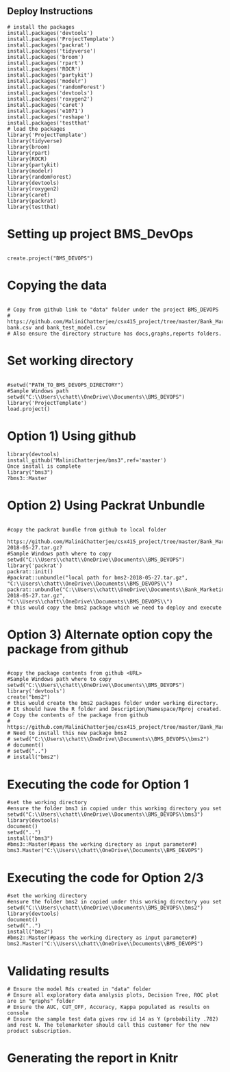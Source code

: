 ## Deploy Instructions
```{r load_packages, warning=FALSE, message=FALSE, echo=FALSE}
# install the packages
install.packages('devtools')
install.packages('ProjectTemplate')
install.packages('packrat')
install.packages('tidyverse')
install.packages('broom')
install.packages('rpart')
install.packages('ROCR')
install.packages('partykit')
install.packages('modelr')
install.packages('randomForest')
install.packages('devtools')
install.packages('roxygen2')
install.packages('caret')
install.packages('e1071')
install.packages('reshape')
install.packages('testthat'
# load the packages
library('ProjectTemplate')
library(tidyverse)
library(broom)
library(rpart)
library(ROCR)
library(partykit)
library(modelr)
library(randomForest)
library(devtools)
library(roxygen2)
library(caret)
library(packrat)
library(testthat)
```

# Setting up project BMS_DevOps
```{BMS_DEVOPS, warning=FALSE, message=FALSE, echo=FALSE}

create.project("BMS_DEVOPS")

```

# Copying the data 
```{Copy Data, warning=FALSE, message=FALSE, echo=FALSE}

# Copy from github link to "data" folder under the project BMS_DEVOPS
# https://github.com/MaliniChatterjee/csx415_project/tree/master/Bank_Marketing/data
bank.csv and bank_test_model.csv
# Also ensure the directory structure has docs,graphs,reports folders.
```
# Set working directory
```{setwd, warning=FALSE, message=FALSE, echo=FALSE}

#setwd("PATH_TO_BMS_DEVOPS_DIRECTORY")
#Sample Windows path 
setwd("C:\\Users\\chatt\\OneDrive\\Documents\\BMS_DEVOPS")
library('ProjectTemplate')
load.project()
```
# Option 1) Using github 
```{github, warning=FALSE, message=FALSE, echo=FALSE}
library(devtools)
install_github("MaliniChatterjee/bms3",ref='master')
Once install is complete
library("bms3")
?bms3::Master
```

# Option 2) Using Packrat Unbundle
```{unbundle, warning=FALSE, message=FALSE, echo=FALSE}

#copy the packrat bundle from github to local folder 
 https://github.com/MaliniChatterjee/csx415_project/tree/master/Bank_Marketing/bms2/packrat/bundles/bms2-2018-05-27.tar.gz?
#Sample Windows path where to copy 
setwd("C:\\Users\\chatt\\OneDrive\\Documents\\BMS_DEVOPS")
library('packrat')
packrat::init()
#packrat::unbundle("local path for bms2-2018-05-27.tar.gz", "C:\\Users\\chatt\\OneDrive\\Documents\\BMS_DEVOPS\\")
packrat::unbundle("C:\\Users\\chatt\\OneDrive\\Documents\\Bank_Marketing\\bms2\\packrat\\bundles\\bms2-2018-05-27.tar.gz", "C:\\Users\\chatt\\OneDrive\\Documents\\BMS_DEVOPS\\")
# this would copy the bms2 package which we need to deploy and execute
```

# Option 3) Alternate option copy the package from github
```{package_creation, warning=FALSE, message=FALSE, echo=FALSE}

#copy the package contents from github <URL>
#Sample Windows path where to copy 
setwd("C:\\Users\\chatt\\OneDrive\\Documents\\BMS_DEVOPS")
library('devtools')
create("bms2")
# this would create the bms2 packages folder under working directory.
# It should have the R folder and Description/Namespace/Rproj created.
# Copy the contents of the package from github 
# https://github.com/MaliniChatterjee/csx415_project/tree/master/Bank_Marketing/bms2
# Need to install this new package bms2 
# setwd("C:\\Users\\chatt\\OneDrive\\Documents\\BMS_DEVOPS\\bms2")
# document()
# setwd("..")
# install("bms2")
```
# Executing the code for Option 1
```{run1, warning=FALSE, message=FALSE, echo=FALSE}
#set the working directory
#ensure the folder bms3 in copied under this working directory you set
setwd("C:\\Users\\chatt\\OneDrive\\Documents\\BMS_DEVOPS\\bms3")
library(devtools)
document()
setwd("..")
install("bms3")
#bms3::Master(#pass the working directory as input parameter#)
bms3.Master("C:\\Users\\chatt\\OneDrive\\Documents\\BMS_DEVOPS")
```

# Executing the code for Option 2/3
```{run, warning=FALSE, message=FALSE, echo=FALSE}
#set the working directory
#ensure the folder bms2 in copied under this working directory you set
setwd("C:\\Users\\chatt\\OneDrive\\Documents\\BMS_DEVOPS\\bms2")
library(devtools)
document()
setwd("..")
install("bms2")
#bms2::Master(#pass the working directory as input parameter#)
bms2.Master("C:\\Users\\chatt\\OneDrive\\Documents\\BMS_DEVOPS")
```

# Validating results
```{validate, warning=FALSE, message=FALSE, echo=FALSE}
# Ensure the model Rds created in "data" folder
# Ensure all exploratory data analysis plots, Decision Tree, ROC plot are in "graphs" folder
# Ensure the AUC, CUT_OFF, Accuracy, Kappa populated as results on console
# Ensure the sample test data gives row id 14 as Y (probability .782) and rest N. The telemarketer should call this customer for the new product subscription.
```

# Generating the report in Knitr
